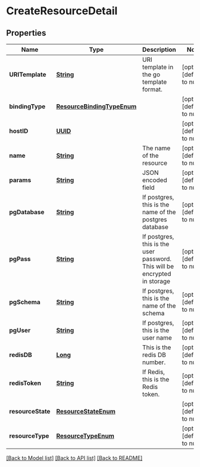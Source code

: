 # CreateResourceDetail
## Properties

Name | Type | Description | Notes
------------ | ------------- | ------------- | -------------
**URITemplate** | [**String**](string.md) | URI template in the go template format. | [optional] [default to null]
**bindingType** | [**ResourceBindingTypeEnum**](ResourceBindingTypeEnum.md) |  | [optional] [default to null]
**hostID** | [**UUID**](UUID.md) |  | [optional] [default to null]
**name** | [**String**](string.md) | The name of the resource | [optional] [default to null]
**params** | [**String**](string.md) | JSON encoded field | [optional] [default to null]
**pgDatabase** | [**String**](string.md) | If postgres, this is the name of the postgres database | [optional] [default to null]
**pgPass** | [**String**](string.md) | If postgres, this is the user password.  This will be encrypted in storage | [optional] [default to null]
**pgSchema** | [**String**](string.md) | If postgres, this is the name of the schema | [optional] [default to null]
**pgUser** | [**String**](string.md) | If postgres, this is the user name | [optional] [default to null]
**redisDB** | [**Long**](long.md) | This is the redis DB number. | [optional] [default to null]
**redisToken** | [**String**](string.md) | If Redis, this is the Redis token. | [optional] [default to null]
**resourceState** | [**ResourceStateEnum**](ResourceStateEnum.md) |  | [optional] [default to null]
**resourceType** | [**ResourceTypeEnum**](ResourceTypeEnum.md) |  | [optional] [default to null]

[[Back to Model list]](../README.md#documentation-for-models) [[Back to API list]](../README.md#documentation-for-api-endpoints) [[Back to README]](../README.md)

